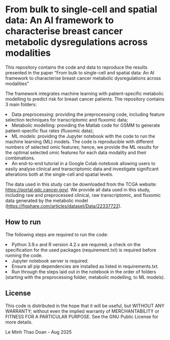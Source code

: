 # From bulk to single-cell and spatial data: An AI  framework to characterise breast cancer metabolic dysregulations across modalities

This repository contains the code and data to reproduce the results presented in the paper “From bulk to single-cell and spatial data: An AI framework to characterise breast cancer metabolic dysregulations across modalities"

The framework integrates machine learning with patient-specific metabolic modelling to predict risk for breast cancer patients. The repository contains 3 main folders:
<li> Data preprocessing: providing the preprocessing code, including feature selection techniques for transcriptomic and fluxomic data; </li>
<li> Metabolic modelling: providing the Matlab code for GSMM to generate patient-specific flux rates (fluxomic data);</li>
<li> ML models: providing the Jupyter notebook with the code to run the machine learning (ML) models. The code is reproducible with different numbers of selected omic features; hence, we provide the ML results for the optimal selected omic features for each data modality and their combinations.</li>
<li> An end-to-end tutorial in a Google Colab notebook allowing users to easily analyse clinical and transcriptomic data and investigate significant alterations both at the single-cell and spatial levels. </li>

        
The data used in this study can be downloaded from the TCGA website: https://portal.gdc.cancer.gov/. We provide all data used in this study, including raw and preprocessed clinical, raw transcriptomic, and fluxomic data generated by the metabolic model (https://figshare.com/articles/dataset/Data/22337722).

## How to run
The following steps are required to run the code:
<li> Python 3.9.x and R version 4.2.x are required; a check on the specification for the used packages (requirement.txt) is required before running the code. </li>
<li> Jupyter notebook server is required. </li>
<li> Ensure all pip dependencies are installed as listed in requirements.txt. </li>
<li> Run through the steps laid out in the notebook in the order of folders (starting with the preprocessing folder, metabolic modelling, to ML models). </li>

## License

This code is distributed in the hope that it will be useful, but WITHOUT ANY WARRANTY; without even the implied warranty of MERCHANTABILITY or FITNESS FOR A PARTICULAR PURPOSE. See the GNU Public License for more details.

Le Minh Thao Doan - Aug 2025
